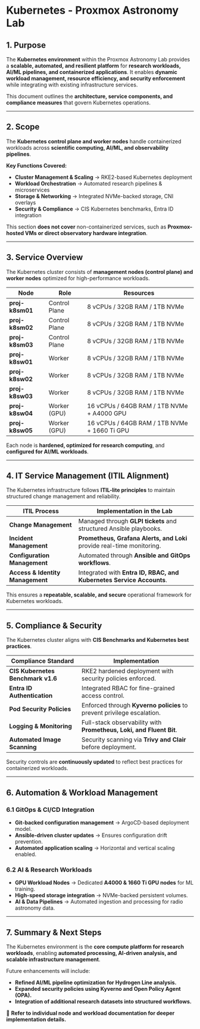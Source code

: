 # **Kubernetes - Proxmox Astronomy Lab**

## **1. Purpose**

The **Kubernetes environment** within the Proxmox Astronomy Lab provides a **scalable, automated, and resilient platform** for **research workloads, AI/ML pipelines, and containerized applications**. It enables **dynamic workload management, resource efficiency, and security enforcement** while integrating with existing infrastructure services.

This document outlines the **architecture, service components, and compliance measures** that govern Kubernetes operations.

---

## **2. Scope**

The **Kubernetes control plane and worker nodes** handle containerized workloads across **scientific computing, AI/ML, and observability pipelines**.

**Key Functions Covered:**

- **Cluster Management & Scaling** → RKE2-based Kubernetes deployment
- **Workload Orchestration** → Automated research pipelines & microservices
- **Storage & Networking** → Integrated NVMe-backed storage, CNI overlays
- **Security & Compliance** → CIS Kubernetes benchmarks, Entra ID integration

This section **does not cover** non-containerized services, such as **Proxmox-hosted VMs or direct observatory hardware integration**.

---

## **3. Service Overview**

The Kubernetes cluster consists of **management nodes (control plane) and worker nodes** optimized for high-performance workloads.

| **Node** | **Role** | **Resources** |
|---------|---------|-------------|
| **proj-k8sm01** | Control Plane | 8 vCPUs / 32GB RAM / 1TB NVMe |
| **proj-k8sm02** | Control Plane | 8 vCPUs / 32GB RAM / 1TB NVMe |
| **proj-k8sm03** | Control Plane | 8 vCPUs / 32GB RAM / 1TB NVMe |
| **proj-k8sw01** | Worker | 8 vCPUs / 32GB RAM / 1TB NVMe |
| **proj-k8sw02** | Worker | 8 vCPUs / 32GB RAM / 1TB NVMe |
| **proj-k8sw03** | Worker | 8 vCPUs / 32GB RAM / 1TB NVMe |
| **proj-k8sw04** | Worker (GPU) | 16 vCPUs / 64GB RAM / 1TB NVMe + A4000 GPU |
| **proj-k8sw05** | Worker (GPU) | 16 vCPUs / 64GB RAM / 1TB NVMe + 1660 Ti GPU |

Each node is **hardened, optimized for research computing**, and **configured for AI/ML workloads**.

---

## **4. IT Service Management (ITIL Alignment)**

The Kubernetes infrastructure follows **ITIL-lite principles** to maintain structured change management and reliability.

| **ITIL Process** | **Implementation in the Lab** |
|----------------|---------------------------|
| **Change Management** | Managed through **GLPI tickets** and structured Ansible playbooks. |
| **Incident Management** | **Prometheus, Grafana Alerts, and Loki** provide real-time monitoring. |
| **Configuration Management** | Automated through **Ansible and GitOps workflows**. |
| **Access & Identity Management** | Integrated with **Entra ID, RBAC, and Kubernetes Service Accounts**. |

This ensures a **repeatable, scalable, and secure** operational framework for Kubernetes workloads.

---

## **5. Compliance & Security**

The Kubernetes cluster aligns with **CIS Benchmarks and Kubernetes best practices**.

| **Compliance Standard** | **Implementation** |
|-----------------|-----------------|
| **CIS Kubernetes Benchmark v1.6** | RKE2 hardened deployment with security policies enforced. |
| **Entra ID Authentication** | Integrated RBAC for fine-grained access control. |
| **Pod Security Policies** | Enforced through **Kyverno policies** to prevent privilege escalation. |
| **Logging & Monitoring** | Full-stack observability with **Prometheus, Loki, and Fluent Bit**. |
| **Automated Image Scanning** | Security scanning via **Trivy and Clair** before deployment. |

Security controls are **continuously updated** to reflect best practices for containerized workloads.

---

## **6. Automation & Workload Management**

### **6.1 GitOps & CI/CD Integration**

- **Git-backed configuration management** → ArgoCD-based deployment model.
- **Ansible-driven cluster updates** → Ensures configuration drift prevention.
- **Automated application scaling** → Horizontal and vertical scaling enabled.

### **6.2 AI & Research Workloads**

- **GPU Workload Nodes** → Dedicated **A4000 & 1660 Ti GPU nodes** for ML training.
- **High-speed storage integration** → NVMe-backed persistent volumes.
- **AI & Data Pipelines** → Automated ingestion and processing for radio astronomy data.

---

## **7. Summary & Next Steps**

The Kubernetes environment is the **core compute platform for research workloads**, enabling **automated processing, AI-driven analysis, and scalable infrastructure management**.

Future enhancements will include:

- **Refined AI/ML pipeline optimization for Hydrogen Line analysis.**
- **Expanded security policies using Kyverno and Open Policy Agent (OPA).**
- **Integration of additional research datasets into structured workflows.**

📌 **Refer to individual node and workload documentation for deeper implementation details.**

